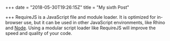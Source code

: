 +++
date = "2018-05-30T19:26:15Z"
title = "My sixth Post"

+++
RequireJS is a JavaScript file and module loader. It is optimized for in-browser use, but it can be used in other JavaScript environments, like Rhino and [Node](http://requirejs.org/docs/node.html). Using a modular script loader like RequireJS will improve the speed and quality of your code.